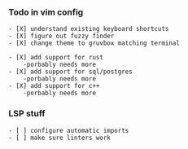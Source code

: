 ### Todo in vim config
    - [X] understand existing keyboard shortcuts
    - [X] figure out fuzzy finder
    - [X] change theme to gruvbox matching terminal

    - [X] add support for rust
        -porbably needs more
    - [X] add support for sql/postgres
        -porbably needs more
    - [X] add support for c++
        -porbably needs more

### LSP stuff
    - [ ] configure automatic imports
    - [ ] make sure linters work
